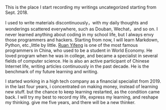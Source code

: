 

This is the place I start recording my writings uncategorized starting from Sept. 2018.

I used to write materials discontinuously，with my daily thoughts and wonderings scattered everywhere, such as Douban, Wechat，and so on. I never learned anything about coding in my school life, but I always envy those programmers and hackers. Starting from now, I will learn Markdown, Python, etc.,little by little. [Ruan Yifeng](http://www.ruanyifeng.com/home.html) is one of the most famous programmers in China, who used to be a student in World Economy. He loved program when he was in college, and became a specialist in several fields of computer science. He is also an active participant of Chinese Internet life, writing articles continuously in the past decade. He is the benchmark of my future learning and writing.

I started working in a high tech company as a financial specialist from 2019. in the last four years, i concentrated on making money, instead of learning new stuff. but the chance to keep learning restarted, as the condition came back. I will try my best to record my life, express my learning, and reshape my thinking. give me five years, and there will be a new thinker.

<!--stackedit_data:
eyJoaXN0b3J5IjpbNDkwNTM0NDksMTU2MzQ3MzY1NF19
-->
